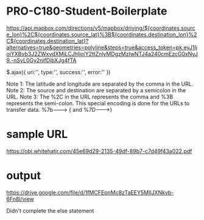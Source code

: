 # PRO-C180-Student-Boilerplate

https://api.mapbox.com/directions/v5/mapbox/driving/${coordinates.source_lon}%2C${coordinates.source_lat}%3B${coordinates.destination_lon}%2C${coordinates.destination_lat}?alternatives=true&geometries=polyline&steps=true&access_token=pk.eyJ1IjoiYXBvb3J2ZWxvdXMiLCJhIjoiY2ttZnlyMDgzMzlwNTJ4a240cmEzcG0xNyJ9.-nSyL0Gy2nifDibXJg4fTA

$.ajax({
    uri:'',
    type:'',
    success:'',
    error:''
})

Note 1: The latitude and longitude are
separated by the comma in the URL.
Note 2: The source and destination are
separated by a semicolon in the URL.
Note 3: The %2C in the URL
represents the comma and %3B
represents the semi-colon. This special
encoding is done for the URLs to
transfer data. %7b--->  {   and %7D--->}

# sample URL 
https://obj.whitehatjr.com/45e69d29-2135-49df-89b7-c7d49f43a022.pdf

# output
https://drive.google.com/file/d/1fMCFEpnMc8zTaEEY5MlIJXNkvb-6Fn8l/view

Didn't complete the else statement